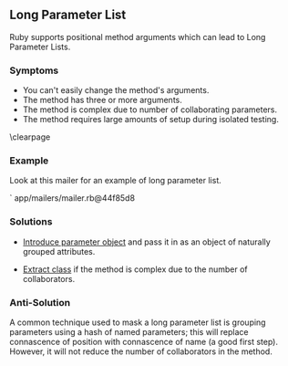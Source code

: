 ## Long Parameter List

Ruby supports positional method arguments which can lead to Long Parameter
Lists.

### Symptoms

* You can't easily change the method's arguments.
* The method has three or more arguments.
* The method is complex due to number of collaborating parameters.
* The method requires large amounts of setup during isolated testing.

\clearpage

### Example

Look at this mailer for an example of long parameter list.

` app/mailers/mailer.rb@44f85d8

### Solutions

* [Introduce parameter object](#introduce-parameter-object) and pass it in as an
  object of naturally grouped attributes.

* [Extract class](#extract-class) if the method is complex due to the number of
  collaborators.

### Anti-Solution

A common technique used to mask a long parameter list is grouping parameters
using a hash of named parameters; this will replace connascence of position with
connascence of name (a good first step). However, it will not reduce the number
of collaborators in the method.

